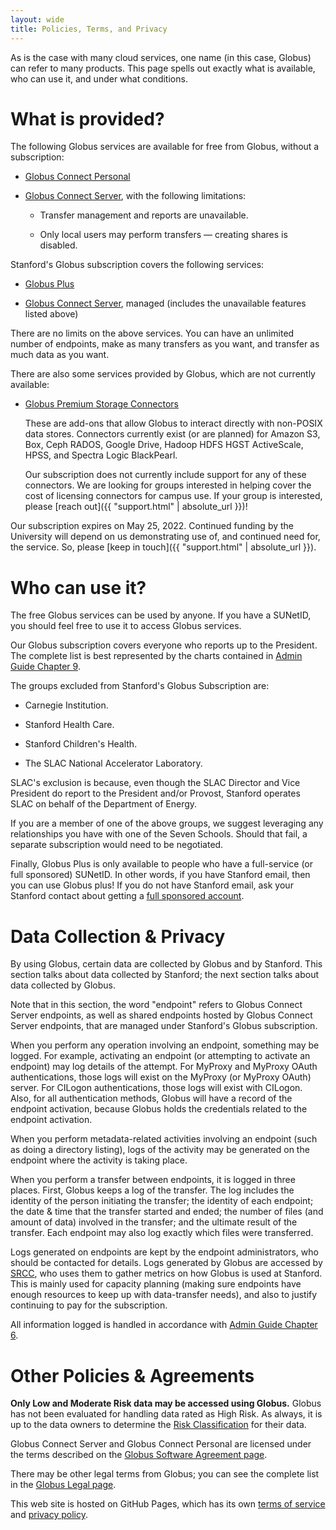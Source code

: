 ```yaml
---
layout: wide
title: Policies, Terms, and Privacy
---
```


<div class="well">
As is the case with many cloud services, one name (in this case, Globus) can
refer to many products.  This page spells out exactly what is available, who
can use it, and under what conditions.
</div>

# What is provided?

The following Globus services are available for free from Globus, without a
subscription:

* [Globus Connect Personal](https://www.globus.org/globus-connect-personal)

* [Globus Connect Server](https://www.globus.org/globus-connect-server),
  with the following limitations:

  * Transfer management and reports are unavailable.

  * Only local users may perform transfers — creating shares is disabled.

Stanford's Globus subscription covers the following services:

* [Globus Plus](https://www.globus.org/researchers/plus-plans)

* [Globus Connect Server](https://www.globus.org/globus-connect-server),
  managed (includes the unavailable features listed above)

There are no limits on the above services.  You can have an unlimited number of
endpoints, make as many transfers as you want, and transfer as much data as you
want.

There are also some services provided by Globus, which are not currently
available:

* [Globus Premium Storage Connectors](https://www.globus.org/connectors)

  These are add-ons that allow Globus to interact directly with non-POSIX
  data stores.  Connectors currently exist (or are planned) for Amazon S3, Box,
  Ceph RADOS, Google Drive, Hadoop HDFS HGST ActiveScale, HPSS, and Spectra
  Logic BlackPearl.

  Our subscription does not currently include support for any of these
  connectors.  We are looking for groups interested in helping cover the cost
  of licensing connectors for campus use.  If your group is interested, please
  [reach out]({{ "support.html" | absolute_url }})!

Our subscription expires on May 25, 2022.  Continued funding by the University
will depend on us demonstrating use of, and continued need for, the service.
So, please [keep in touch]({{ "support.html" | absolute_url }}).

# Who can use it?

The free Globus services can be used by anyone.  If you have a SUNetID, you
should feel free to use it to access Globus services.

Our Globus subscription covers everyone who reports up to the President.  The
complete list is best represented by the charts contained in [Admin Guide
Chapter 9](https://adminguide.stanford.edu/chapter-9).

The groups excluded from Stanford's Globus Subscription are:

* Carnegie Institution.

* Stanford Health Care.

* Stanford Children's Health.

* The SLAC National Accelerator Laboratory.

SLAC's exclusion is because, even though the SLAC Director and Vice President
do report to the President and/or Provost, Stanford operates SLAC on behalf
of the Department of Energy.

If you are a member of one of the above groups, we suggest leveraging any
relationships you have with one of the Seven Schools.  Should that fail, a
separate subscription would need to be negotiated.

Finally, Globus Plus is only available to people who have a full-service (or
full sponsored) SUNetID.  In other words, if you have Stanford email, then you
can use Globus plus!   If you do not have Stanford email, ask your Stanford
contact about getting a [full sponsored
account](https://uit.stanford.edu/service/sponsorship/sponsoredservices).

# Data Collection & Privacy

By using Globus, certain data are collected by Globus and by Stanford.  This
section talks about data collected by Stanford; the next section talks about
data collected by Globus.

Note that in this section, the word "endpoint" refers to Globus Connect Server
endpoints, as well as shared endpoints hosted by Globus Connect Server
endpoints, that are managed under Stanford's Globus subscription.

When you perform any operation involving an endpoint, something may be logged.
For example, activating an endpoint (or attempting to activate an endpoint) may
log details of the attempt.  For MyProxy and MyProxy OAuth authentications,
those logs will exist on the MyProxy (or MyProxy OAuth) server.  For CILogon
authentications, those logs will exist with CILogon.  Also, for all
authentication methods, Globus will have a record of the endpoint activation,
because Globus holds the credentials related to the endpoint activation.

When you perform metadata-related activities involving an endpoint (such as
doing a directory listing), logs of the activity may be generated on the
endpoint where the activity is taking place.

When you perform a transfer between endpoints, it is logged in three places.
First, Globus keeps a log of the transfer.  The log includes the identity of
the person initiating the transfer; the identity of each endpoint; the date &
time that the transfer started and ended; the number of files (and amount of
data) involved in the transfer; and the ultimate result of the transfer.  Each
endpoint may also log exactly which files were transferred.

Logs generated on endpoints are kept by the endpoint administrators, who should
be contacted for details.  Logs generated by Globus are accessed by
[SRCC](https://srcc.stanford.edu/), who uses them to gather metrics on how
Globus is used at Stanford.  This is mainly used for capacity planning (making
sure endpoints have enough resources to keep up with data-transfer needs), and
also to justify continuing to pay for the subscription.

All information logged is handled in accordance with [Admin Guide Chapter
6](https://adminguide.stanford.edu/chapter-6).

# Other Policies & Agreements

**Only Low and Moderate Risk data may be accessed using Globus.**  Globus has
not been evaluated for handling data rated as High Risk.  As always, it is up
to the data owners to determine the [Risk
Classification](http://dataclass.stanford.edu/) for their data. 

Globus Connect Server and Globus Connect Personal are licensed under the terms
described on the [Globus Software Agreement
page](https://www.globus.org/legal/software-license).

There may be other legal terms from Globus; you can see the complete list in
the [Globus Legal page](https://www.globus.org/legal).

This web site is hosted on GitHub Pages, which has its own [terms of
service](https://help.github.com/articles/github-terms-of-service/) and
[privacy policy](https://help.github.com/articles/github-privacy-statement/).

